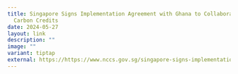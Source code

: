 ```yaml
---
title: Singapore Signs Implementation Agreement with Ghana to Collaborate On
  Carbon Credits
date: 2024-05-27
layout: link
description: ""
image: ""
variant: tiptap
external: https://https://www.nccs.gov.sg/singapore-signs-implementation-agreement-with-ghana-to-collaborate-on-carbon-credits/
---
```

